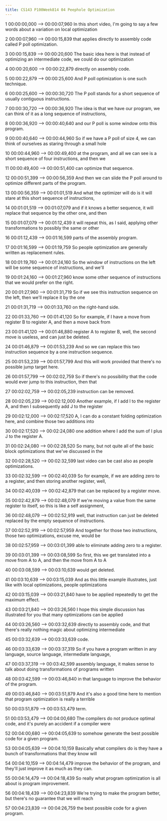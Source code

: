 ```yaml
---
title: CS143 P100Week814 04 Peephole Optimization
---
```


1
00:00:00,000 --> 00:00:07,960
In this short video, I'm going to say a few words about a variation on local optimization

2
00:00:07,960 --> 00:00:15,839
that applies directly to assembly code called P poll optimization.

3
00:00:15,839 --> 00:00:20,600
The basic idea here is that instead of optimizing an intermediate code, we could do our optimization

4
00:00:20,600 --> 00:00:22,879
directly on assembly code.

5
00:00:22,879 --> 00:00:25,600
And P poll optimization is one such technique.

6
00:00:25,600 --> 00:00:30,720
The P poll stands for a short sequence of usually contiguous instructions.

7
00:00:30,720 --> 00:00:36,920
The idea is that we have our program, we can think of it as a long sequence of instructions,

8
00:00:36,920 --> 00:00:40,640
and our P poll is some window onto this program.

9
00:00:40,640 --> 00:00:44,960
So if we have a P poll of size 4, we can think of ourselves as staring through a small hole

10
00:00:44,960 --> 00:00:49,400
at the program, and all we can see is a short sequence of four instructions, and then we

11
00:00:49,400 --> 00:00:51,400
can optimize that sequence.

12
00:00:51,399 --> 00:00:56,359
And then we can slide the P poll around to optimize different parts of the program.

13
00:00:56,359 --> 00:01:01,519
And what the optimizer will do is it will stare at this short sequence of instructions,

14
00:01:01,519 --> 00:01:07,079
and if it knows a better sequence, it will replace that sequence by the other one, and then

15
00:01:07,079 --> 00:01:12,439
it will repeat this, as I said, applying other transformations to possibly the same or other

16
00:01:12,439 --> 00:01:16,599
parts of the assembly program.

17
00:01:16,599 --> 00:01:19,759
So people optimization are generally written as replacement rules.

18
00:01:19,760 --> 00:01:24,160
So the window of instructions on the left will be some sequence of instructions, and we'll

19
00:01:24,160 --> 00:01:27,960
know some other sequence of instructions that we would prefer on the right.

20
00:01:27,960 --> 00:01:31,719
So if we see this instruction sequence on the left, then we'll replace it by the one

21
00:01:31,719 --> 00:01:33,760
on the right-hand side.

22
00:01:33,760 --> 00:01:41,120
So for example, if I have a move from register B to register A, and then a move back from

23
00:01:41,120 --> 00:01:46,880
register A to register B, well, the second move is useless, and can just be deleted.

24
00:01:46,879 --> 00:01:53,239
And so we can replace this two instruction sequence by a one instruction sequence.

25
00:01:53,239 --> 00:01:57,799
And this will work provided that there's no possible jump target here.

26
00:01:57,799 --> 00:02:02,759
So if there's no possibility that the code would ever jump to this instruction, then that

27
00:02:02,759 --> 00:02:05,239
instruction can be removed.

28
00:02:05,239 --> 00:02:12,000
Another example, if I add I to the register A, and then I subsequently add J to the register

29
00:02:12,000 --> 00:02:17,520
A, I can do a constant folding optimization here, and combine those two additions into

30
00:02:17,520 --> 00:02:24,080
one addition where I add the sum of I plus J to the register A.

31
00:02:24,080 --> 00:02:28,520
So many, but not quite all of the basic block optimizations that we've discussed in the

32
00:02:28,520 --> 00:02:32,599
last video can be cast also as people optimizations.

33
00:02:32,599 --> 00:02:40,039
So for example, if we are adding zero to a register, and then storing another register, well,

34
00:02:40,039 --> 00:02:42,879
that can be replaced by a register move.

35
00:02:42,879 --> 00:02:48,079
If we're moving a value from the same register to itself, so this is like a self assignment,

36
00:02:48,079 --> 00:02:52,919
well, that instruction can just be deleted replaced by the empty sequence of instructions.

37
00:02:52,919 --> 00:02:57,959
And together for those two instructions, those two optimizations, excuse me, would be

38
00:02:57,959 --> 00:03:01,399
able to eliminate adding zero to a register.

39
00:03:01,399 --> 00:03:08,599
So first, this we get translated into a move from A to A, and then the move from A to A

40
00:03:08,599 --> 00:03:10,639
would get deleted.

41
00:03:10,639 --> 00:03:15,039
And as this little example illustrates, just like with local optimizations, people optimizations

42
00:03:15,039 --> 00:03:21,840
have to be applied repeatedly to get the maximum effect.

43
00:03:21,840 --> 00:03:26,560
I hope this simple discussion has illustrated for you that many optimizations can be applied

44
00:03:26,560 --> 00:03:32,639
directly to assembly code, and that there's really nothing magic about optimizing intermediate

45
00:03:32,639 --> 00:03:33,639
code.

46
00:03:33,639 --> 00:03:37,319
So if you have a program written in any language, source language, intermediate language,

47
00:03:37,319 --> 00:03:42,599
assembly language, it makes sense to talk about doing transformations of programs written

48
00:03:42,599 --> 00:03:46,840
in that language to improve the behavior of the program.

49
00:03:46,840 --> 00:03:51,879
And it's also a good time here to mention that program optimization is really a terrible

50
00:03:51,879 --> 00:03:53,479
term.

51
00:03:53,479 --> 00:04:00,680
The compilers do not produce optimal code, and it's purely an accident if a compiler were

52
00:04:00,680 --> 00:04:05,639
to somehow generate the best possible code for a given program.

53
00:04:05,639 --> 00:04:10,159
Basically what compilers do is they have a bunch of transformations that they know will

54
00:04:10,159 --> 00:04:14,479
improve the behavior of the program, and they'll just improve it as much as they can.

55
00:04:14,479 --> 00:04:18,439
So really what program optimization is all about is program improvement.

56
00:04:18,439 --> 00:04:23,839
We're trying to make the program better, but there's no guarantee that we will reach

57
00:04:23,839 --> 00:04:26,759
the best possible code for a given program.

